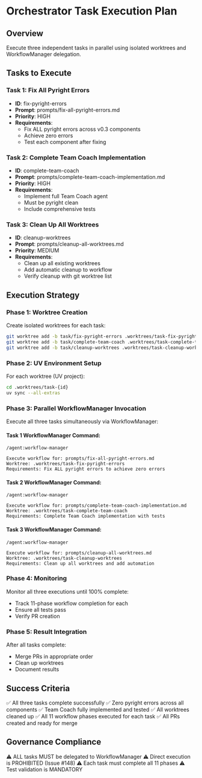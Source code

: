 # Orchestrator Task Execution Plan

## Overview
Execute three independent tasks in parallel using isolated worktrees and WorkflowManager delegation.

## Tasks to Execute

### Task 1: Fix All Pyright Errors
- **ID**: fix-pyright-errors
- **Prompt**: prompts/fix-all-pyright-errors.md
- **Priority**: HIGH
- **Requirements**:
  - Fix ALL pyright errors across v0.3 components
  - Achieve zero errors
  - Test each component after fixing

### Task 2: Complete Team Coach Implementation  
- **ID**: complete-team-coach
- **Prompt**: prompts/complete-team-coach-implementation.md
- **Priority**: HIGH
- **Requirements**:
  - Implement full Team Coach agent
  - Must be pyright clean
  - Include comprehensive tests

### Task 3: Clean Up All Worktrees
- **ID**: cleanup-worktrees
- **Prompt**: prompts/cleanup-all-worktrees.md
- **Priority**: MEDIUM
- **Requirements**:
  - Clean up all existing worktrees
  - Add automatic cleanup to workflow
  - Verify cleanup with git worktree list

## Execution Strategy

### Phase 1: Worktree Creation
Create isolated worktrees for each task:
```bash
git worktree add -b task/fix-pyright-errors .worktrees/task-fix-pyright-errors
git worktree add -b task/complete-team-coach .worktrees/task-complete-team-coach  
git worktree add -b task/cleanup-worktrees .worktrees/task-cleanup-worktrees
```

### Phase 2: UV Environment Setup
For each worktree (UV project):
```bash
cd .worktrees/task-{id}
uv sync --all-extras
```

### Phase 3: Parallel WorkflowManager Invocation
Execute all three tasks simultaneously via WorkflowManager:

#### Task 1 WorkflowManager Command:
```
/agent:workflow-manager

Execute workflow for: prompts/fix-all-pyright-errors.md
Worktree: .worktrees/task-fix-pyright-errors
Requirements: Fix ALL pyright errors to achieve zero errors
```

#### Task 2 WorkflowManager Command:
```
/agent:workflow-manager

Execute workflow for: prompts/complete-team-coach-implementation.md
Worktree: .worktrees/task-complete-team-coach
Requirements: Complete Team Coach implementation with tests
```

#### Task 3 WorkflowManager Command:
```
/agent:workflow-manager

Execute workflow for: prompts/cleanup-all-worktrees.md
Worktree: .worktrees/task-cleanup-worktrees
Requirements: Clean up all worktrees and add automation
```

### Phase 4: Monitoring
Monitor all three executions until 100% complete:
- Track 11-phase workflow completion for each
- Ensure all tests pass
- Verify PR creation

### Phase 5: Result Integration
After all tasks complete:
- Merge PRs in appropriate order
- Clean up worktrees
- Document results

## Success Criteria
✅ All three tasks complete successfully
✅ Zero pyright errors across all components
✅ Team Coach fully implemented and tested
✅ All worktrees cleaned up
✅ All 11 workflow phases executed for each task
✅ All PRs created and ready for merge

## Governance Compliance
⚠️ ALL tasks MUST be delegated to WorkflowManager
⚠️ Direct execution is PROHIBITED (Issue #148)
⚠️ Each task must complete all 11 phases
⚠️ Test validation is MANDATORY